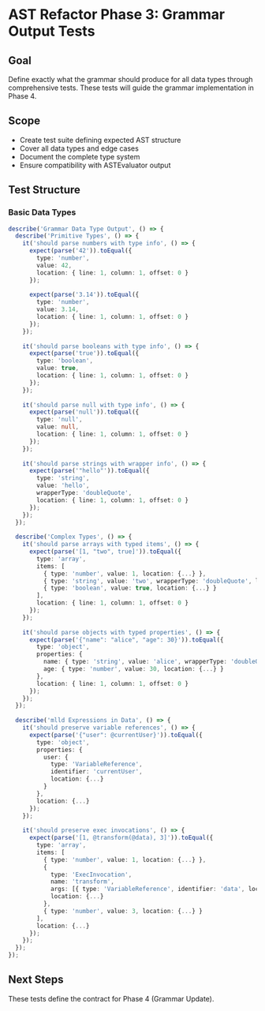 # AST Refactor Phase 3: Grammar Output Tests

## Goal

Define exactly what the grammar should produce for all data types through comprehensive tests. These tests will guide the grammar implementation in Phase 4.

## Scope

- Create test suite defining expected AST structure
- Cover all data types and edge cases
- Document the complete type system
- Ensure compatibility with ASTEvaluator output

## Test Structure

### Basic Data Types

```typescript
describe('Grammar Data Type Output', () => {
  describe('Primitive Types', () => {
    it('should parse numbers with type info', () => {
      expect(parse('42')).toEqual({
        type: 'number',
        value: 42,
        location: { line: 1, column: 1, offset: 0 }
      });
      
      expect(parse('3.14')).toEqual({
        type: 'number',
        value: 3.14,
        location: { line: 1, column: 1, offset: 0 }
      });
    });
    
    it('should parse booleans with type info', () => {
      expect(parse('true')).toEqual({
        type: 'boolean',
        value: true,
        location: { line: 1, column: 1, offset: 0 }
      });
    });
    
    it('should parse null with type info', () => {
      expect(parse('null')).toEqual({
        type: 'null',
        value: null,
        location: { line: 1, column: 1, offset: 0 }
      });
    });
    
    it('should parse strings with wrapper info', () => {
      expect(parse('"hello"')).toEqual({
        type: 'string',
        value: 'hello',
        wrapperType: 'doubleQuote',
        location: { line: 1, column: 1, offset: 0 }
      });
    });
  });
  
  describe('Complex Types', () => {
    it('should parse arrays with typed items', () => {
      expect(parse('[1, "two", true]')).toEqual({
        type: 'array',
        items: [
          { type: 'number', value: 1, location: {...} },
          { type: 'string', value: 'two', wrapperType: 'doubleQuote', location: {...} },
          { type: 'boolean', value: true, location: {...} }
        ],
        location: { line: 1, column: 1, offset: 0 }
      });
    });
    
    it('should parse objects with typed properties', () => {
      expect(parse('{"name": "alice", "age": 30}')).toEqual({
        type: 'object',
        properties: {
          name: { type: 'string', value: 'alice', wrapperType: 'doubleQuote', location: {...} },
          age: { type: 'number', value: 30, location: {...} }
        },
        location: { line: 1, column: 1, offset: 0 }
      });
    });
  });
  
  describe('mlld Expressions in Data', () => {
    it('should preserve variable references', () => {
      expect(parse('{"user": @currentUser}')).toEqual({
        type: 'object',
        properties: {
          user: {
            type: 'VariableReference',
            identifier: 'currentUser',
            location: {...}
          }
        },
        location: {...}
      });
    });
    
    it('should preserve exec invocations', () => {
      expect(parse('[1, @transform(@data), 3]')).toEqual({
        type: 'array',
        items: [
          { type: 'number', value: 1, location: {...} },
          {
            type: 'ExecInvocation',
            name: 'transform',
            args: [{ type: 'VariableReference', identifier: 'data', location: {...} }],
            location: {...}
          },
          { type: 'number', value: 3, location: {...} }
        ],
        location: {...}
      });
    });
  });
});
```

## Next Steps

These tests define the contract for Phase 4 (Grammar Update).